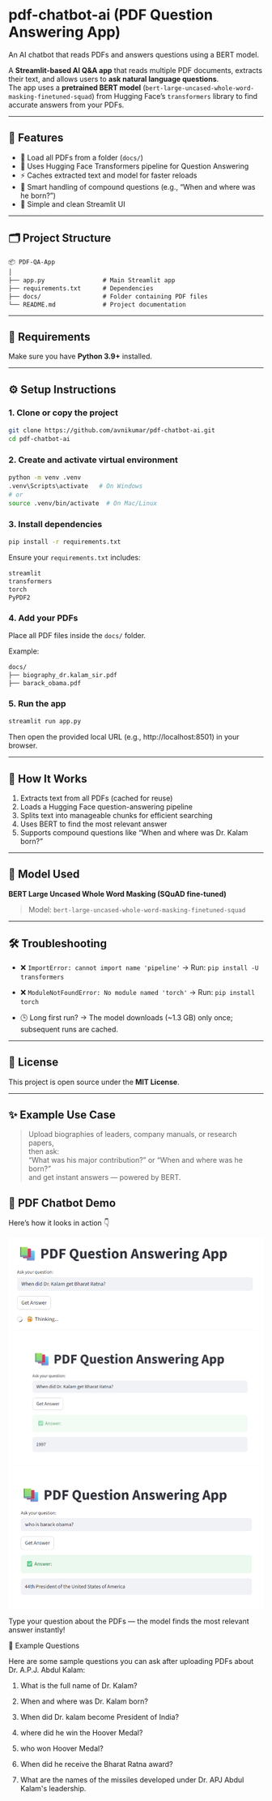 # pdf-chatbot-ai (PDF Question Answering App)
An AI chatbot that reads PDFs and answers questions using a BERT model.

A **Streamlit-based AI Q&A app** that reads multiple PDF documents, extracts their text, and allows users to **ask natural language questions**.  
The app uses a **pretrained BERT model** (`bert-large-uncased-whole-word-masking-finetuned-squad`) from Hugging Face’s `transformers` library to find accurate answers from your PDFs.

---

## 🚀 Features

- 📘 Load all PDFs from a folder (`docs/`)
- 🧠 Uses Hugging Face Transformers pipeline for Question Answering
- ⚡ Caches extracted text and model for faster reloads
- 🤖 Smart handling of compound questions (e.g., “When and where was he born?”)
- 🎨 Simple and clean Streamlit UI

---

## 🗂️ Project Structure

```
📦 PDF-QA-App
│
├── app.py                # Main Streamlit app
├── requirements.txt      # Dependencies
├── docs/                 # Folder containing PDF files
└── README.md             # Project documentation
```

---

## 🧩 Requirements

Make sure you have **Python 3.9+** installed.

---

## ⚙️ Setup Instructions

### 1. Clone or copy the project
```bash
git clone https://github.com/avnikumar/pdf-chatbot-ai.git
cd pdf-chatbot-ai
```

### 2. Create and activate virtual environment
```bash
python -m venv .venv
.venv\Scripts\activate   # On Windows
# or
source .venv/bin/activate  # On Mac/Linux
```

### 3. Install dependencies
```bash
pip install -r requirements.txt
```

Ensure your `requirements.txt` includes:
```
streamlit
transformers
torch
PyPDF2
```

### 4. Add your PDFs
Place all PDF files inside the `docs/` folder.

Example:
```
docs/
├── biography_dr.kalam_sir.pdf
├── barack_obama.pdf
```

### 5. Run the app
```bash
streamlit run app.py
```

Then open the provided local URL (e.g., http://localhost:8501) in your browser.

---

## 💬 How It Works

1. Extracts text from all PDFs (cached for reuse)
2. Loads a Hugging Face question-answering pipeline
3. Splits text into manageable chunks for efficient searching
4. Uses BERT to find the most relevant answer
5. Supports compound questions like “When and where was Dr. Kalam born?”

---

## 🧠 Model Used
**BERT Large Uncased Whole Word Masking (SQuAD fine-tuned)**  
> Model: `bert-large-uncased-whole-word-masking-finetuned-squad`

---

## 🛠️ Troubleshooting

- ❌ `ImportError: cannot import name 'pipeline'`
  → Run: `pip install -U transformers`

- ❌ `ModuleNotFoundError: No module named 'torch'`
  → Run: `pip install torch`

- 🕒 Long first run?
  → The model downloads (~1.3 GB) only once; subsequent runs are cached.

---

## 📄 License

This project is open source under the **MIT License**.

---

## ✨ Example Use Case

> Upload biographies of leaders, company manuals, or research papers,  
> then ask:  
> “What was his major contribution?” or “When and where was he born?”  
> and get instant answers — powered by BERT.


## 🧠 PDF Chatbot Demo

Here’s how it looks in action 👇

![Streamlit PDF Chatbot](assets/app_preview.png)
![Streamlit PDF Chatbot](assets/app_preview_1.png)
![Streamlit PDF Chatbot](assets/app_preview_2.png)

Type your question about the PDFs — the model finds the most relevant answer instantly!



💬 Example Questions

Here are some sample questions you can ask after uploading PDFs about Dr. A.P.J. Abdul Kalam:

1. What is the full name of Dr. Kalam?

2. When and where was Dr. Kalam born?

3. When did Dr. kalam become President of India?

4. where did he win the Hoover Medal?

5. who won Hoover Medal?

5. When did he receive the Bharat Ratna award?

6. What are the names of the missiles developed under Dr. APJ Abdul Kalam's leadership.